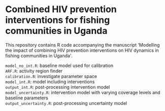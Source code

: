 # Combined HIV prevention interventions for fishing communities in Uganda
This repository contains R code accompanying the manuscript 'Modelling the impact of combining HIV prevention interventions on HIV dynamics in fishing communities in Uganda'.

```model_no_int.R```: baseline model used for calibration <br/>
```ARF.R```: activity region finder <br/>
```calibration.R```: investigate parameter space <br/>
```model_int.R```: model including interventions <br/>
```output_int.R```: post-processing intervention model <br/>
```model_uncertainty.R```: intervention model with varying coverage levels and baseline parameters <br/>
```output_uncertainty.R```: post-processing uncertainty model <br/>


